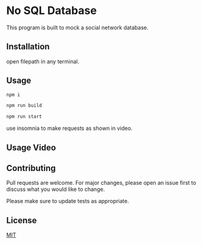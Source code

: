 # No SQL Database

This program is built to mock a social network database.

## Installation

open filepath in any terminal.

## Usage

```python
npm i

npm run build

npm run start
```
use insomnia to make requests as shown in video.

## Usage Video



## Contributing

Pull requests are welcome. For major changes, please open an issue first
to discuss what you would like to change.

Please make sure to update tests as appropriate.

## License

[MIT](https://choosealicense.com/licenses/mit/)
